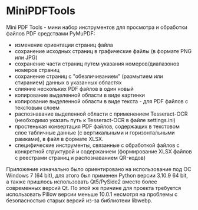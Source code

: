 # MiniPDFTools
Mini PDF Tools - мини набор инструментов для просмотра и обработки файлов PDF средствами PyMuPDF:
- изменение ориентации страниц файла
- сохранение исходных страниц в графические файлы (в формате PNG или JPG)
- сохранение части страниц путем указания номеров/диапазонов номеров страниц
- сохранение страниц с "обезличиванием" (размытием или стиранием) данных в указанных областях
- слияние нескольких PDF файлов в один новый
- копирование выделенной области в виде картинки
- копирование выделенной области в виде текста - для PDF файлов с текстовым слоем
- распознавание выделенной области с применением Tesseract-OCR (необходимо указать путь к Tesseract-OCR в файле settings.ini)
- простенькая конвертация PDF файлов, содержащих в текстовом слое табличные данные (с вертикальными и горизонтальными рамками), в файл в формате XLSX.
- специфические инструменты, связанные с обработкой файлов с конкретной структурой и содержанием (формирование XLSX файлов с реестрами страниц и распознаванием QR-кодов)

Приложение изначально было ориентировано на использование под ОС Windows 7 (64 bit), для этого был применен Python версии 3.10.9 64 bit, а также пришлось использовать Qt5/PySide2 вместо более современных версий Qt. По этой же причине для проекта требуется использовать Pillow версии меньше 10.0.1 несмотря на проблемы с безопасностью старых версий из-за библиотеки libwebp.
